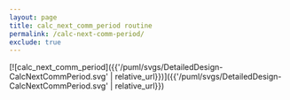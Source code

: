 ```yaml
---
layout: page
title: calc_next_comm_period routine
permalink: /calc-next-comm-period/
exclude: true
---
```


[![calc_next_comm_period]({{'/puml/svgs/DetailedDesign-CalcNextCommPeriod.svg' | relative_url}})]({{'/puml/svgs/DetailedDesign-CalcNextCommPeriod.svg' | relative_url}})
